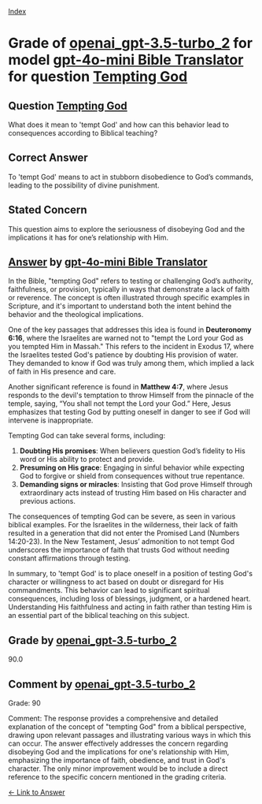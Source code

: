 
[Index](../../../../index.md)
# Grade of [openai_gpt-3.5-turbo_2](../../../grading_models/openai_gpt-3.5-turbo_2.md) for model [gpt-4o-mini Bible Translator](../../../answering_models/gpt-4o-mini_Bible_Translator.md) for question [Tempting God](../../../questions/Tempting_God.md)

## Question [Tempting God](../../../questions/Tempting_God.md)
What does it mean to 'tempt God' and how can this behavior lead to consequences according to Biblical teaching?

## Correct Answer
To 'tempt God' means to act in stubborn disobedience to God’s commands, leading to the possibility of divine punishment.

## Stated Concern
This question aims to explore the seriousness of disobeying God and the implications it has for one’s relationship with Him.

## [Answer](../Tempting_God.md) by [gpt-4o-mini Bible Translator](../../../answering_models/gpt-4o-mini_Bible_Translator.md)
In the Bible, "tempting God" refers to testing or challenging God’s authority, faithfulness, or provision, typically in ways that demonstrate a lack of faith or reverence. The concept is often illustrated through specific examples in Scripture, and it's important to understand both the intent behind the behavior and the theological implications.

One of the key passages that addresses this idea is found in **Deuteronomy 6:16**, where the Israelites are warned not to "tempt the Lord your God as you tempted Him in Massah." This refers to the incident in Exodus 17, where the Israelites tested God's patience by doubting His provision of water. They demanded to know if God was truly among them, which implied a lack of faith in His presence and care.

Another significant reference is found in **Matthew 4:7**, where Jesus responds to the devil's temptation to throw Himself from the pinnacle of the temple, saying, “You shall not tempt the Lord your God.” Here, Jesus emphasizes that testing God by putting oneself in danger to see if God will intervene is inappropriate. 

Tempting God can take several forms, including:

1. **Doubting His promises**: When believers question God’s fidelity to His word or His ability to protect and provide.
2. **Presuming on His grace**: Engaging in sinful behavior while expecting God to forgive or shield from consequences without true repentance.
3. **Demanding signs or miracles**: Insisting that God prove Himself through extraordinary acts instead of trusting Him based on His character and previous actions.

The consequences of tempting God can be severe, as seen in various biblical examples. For the Israelites in the wilderness, their lack of faith resulted in a generation that did not enter the Promised Land (Numbers 14:20-23). In the New Testament, Jesus’ admonition to not tempt God underscores the importance of faith that trusts God without needing constant affirmations through testing.

In summary, to 'tempt God' is to place oneself in a position of testing God's character or willingness to act based on doubt or disregard for His commandments. This behavior can lead to significant spiritual consequences, including loss of blessings, judgment, or a hardened heart. Understanding His faithfulness and acting in faith rather than testing Him is an essential part of the biblical teaching on this subject.

## Grade by [openai_gpt-3.5-turbo_2](../../../grading_models/openai_gpt-3.5-turbo_2.md)
90.0

## Comment by [openai_gpt-3.5-turbo_2](../../../grading_models/openai_gpt-3.5-turbo_2.md)
Grade: 90

Comment: The response provides a comprehensive and detailed explanation of the concept of "tempting God" from a biblical perspective, drawing upon relevant passages and illustrating various ways in which this can occur. The answer effectively addresses the concern regarding disobeying God and the implications for one's relationship with Him, emphasizing the importance of faith, obedience, and trust in God's character. The only minor improvement would be to include a direct reference to the specific concern mentioned in the grading criteria.

[&lt;- Link to Answer](../Tempting_God.md)
